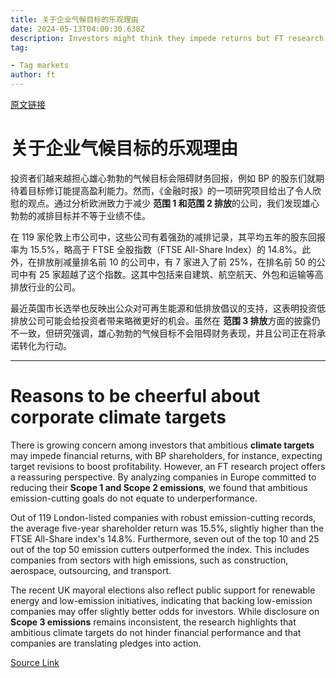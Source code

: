 ```yaml
---
title: 关于企业气候目标的乐观理由
date: 2024-05-13T04:00:30.638Z
description: Investors might think they impede returns but FT research shows they do not mean underperformance
tag: 

- Tag markets
author: ft
---
```


[原文链接](https://ft.com/content/25123bea-30c6-4434-a13a-95a21fce92d3)

# 关于企业气候目标的乐观理由

投资者们越来越担心雄心勃勃的气候目标会阻碍财务回报，例如 BP 的股东们就期待着目标修订能提高盈利能力。然而，《金融时报》的一项研究项目给出了令人欣慰的观点。通过分析欧洲致力于减少 **范围 1 和范围 2 排放**的公司，我们发现雄心勃勃的减排目标并不等于业绩不佳。

在 119 家伦敦上市公司中，这些公司有着强劲的减排记录，其平均五年的股东回报率为 15.5%，略高于 FTSE 全股指数（FTSE All-Share Index）的 14.8%。此外，在排放削减量排名前 10 的公司中，有 7 家进入了前 25%，在排名前 50 的公司中有 25 家超越了这个指数。这其中包括来自建筑、航空航天、外包和运输等高排放行业的公司。

最近英国市长选举也反映出公众对可再生能源和低排放倡议的支持，这表明投资低排放公司可能会给投资者带来略微更好的机会。虽然在 **范围 3 排放**方面的披露仍不一致，但研究强调，雄心勃勃的气候目标不会阻碍财务表现，并且公司正在将承诺转化为行动。

---

# Reasons to be cheerful about corporate climate targets 

There is growing concern among investors that ambitious **climate targets** may impede financial returns, with BP shareholders, for instance, expecting target revisions to boost profitability. However, an FT research project offers a reassuring perspective. By analyzing companies in Europe committed to reducing their **Scope 1 and Scope 2 emissions**, we found that ambitious emission-cutting goals do not equate to underperformance. 

Out of 119 London-listed companies with robust emission-cutting records, the average five-year shareholder return was 15.5%, slightly higher than the FTSE All-Share index's 14.8%. Furthermore, seven out of the top 10 and 25 out of the top 50 emission cutters outperformed the index. This includes companies from sectors with high emissions, such as construction, aerospace, outsourcing, and transport. 

The recent UK mayoral elections also reflect public support for renewable energy and low-emission initiatives, indicating that backing low-emission companies may offer slightly better odds for investors. While disclosure on **Scope 3 emissions** remains inconsistent, the research highlights that ambitious climate targets do not hinder financial performance and that companies are translating pledges into action.

[Source Link](https://ft.com/content/25123bea-30c6-4434-a13a-95a21fce92d3)

